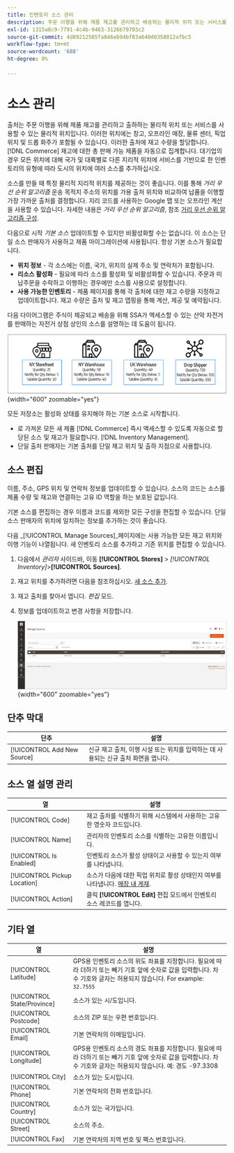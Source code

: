 ```yaml
---
title: 인벤토리 소스 관리
description: 주문 이행을 위해 제품 재고를 관리하고 배송하는 물리적 위치 또는 서비스를 사용할 수 있는 위치를 소스 및 정의하는 방법에 대해 알아봅니다.
exl-id: 1315a8c9-7791-4c4b-9463-3126b79793c2
source-git-commit: 4d89212585fa846eb94bf83a640d0358812afbc5
workflow-type: tm+mt
source-wordcount: '688'
ht-degree: 0%

---
```


# 소스 관리

출처는 주문 이행을 위해 제품 재고를 관리하고 출하하는 물리적 위치 또는 서비스를 사용할 수 있는 물리적 위치입니다. 이러한 위치에는 창고, 오프라인 매장, 물류 센터, 픽업 위치 및 드롭 화주가 포함될 수 있습니다. 이러한 출처에 재고 수량을 할당합니다. [!DNL Commerce] 재고에 대한 총 판매 가능 제품을 자동으로 집계합니다. 대기업의 경우 모든 위치에 대해 국가 및 대륙별로 다른 지리적 위치에 서비스를 기반으로 한 인벤토리의 유형에 따라 도시의 위치에 여러 소스를 추가하십시오.

소스를 만들 때 특정 물리적 지리적 위치를 제공하는 것이 좋습니다. 이를 통해 _거리 우선 순위 알고리즘_ 운송 목적지 주소의 위치를 가용 출처 위치와 비교하여 납품을 이행할 가장 가까운 출처를 결정합니다. 지리 코드를 사용하는 Google 맵 또는 오프라인 계산을 사용할 수 있습니다. 자세한 내용은 _거리 우선 순위 알고리즘_, 참조 [거리 우선 순위 알고리즘 구성](distance-priority-algorithm.md).

다음으로 시작 _기본 소스_ 업데이트할 수 있지만 비활성화할 수는 없습니다. 이 소스는 단일 소스 판매자가 사용하고 제품 마이그레이션에 사용됩니다. 항상 기본 소스가 필요합니다.

- **위치 정보** - 각 소스에는 이름, 국가, 위치의 실제 주소 및 연락처가 포함됩니다.
- **리소스 활성화** - 필요에 따라 소스를 활성화 및 비활성화할 수 있습니다. 주문과 미납주문을 수락하고 이행하는 경우에만 소스를 사용으로 설정합니다.
- **사용 가능한 인벤토리** - 제품 페이지를 통해 각 출처에 대한 재고 수량을 지정하고 업데이트합니다. 재고 수량은 출처 및 재고 맵핑을 통해 계산, 제공 및 예약됩니다.

다음 다이어그램은 주식이 제공되고 배송을 위해 SSA가 액세스할 수 있는 산악 자전거를 판매하는 자전거 상점 상인의 소스를 설명하는 데 도움이 됩니다.

![소스 다이어그램 예](assets/diagram-sources.png){width="600" zoomable="yes"}

모든 저장소는 활성화 상태를 유지해야 하는 기본 소스로 시작합니다.

- 로 가져온 모든 새 제품 [!DNL Commerce] 즉시 액세스할 수 있도록 자동으로 할당된 소스 및 재고가 필요합니다. [!DNL Inventory Management].
- 단일 출처 판매자는 기본 출처를 단일 재고 위치 및 출하 지점으로 사용합니다.

## 소스 편집

이름, 주소, GPS 위치 및 연락처 정보를 업데이트할 수 있습니다. 소스의 코드는 소스를 제품 수량 및 재고와 연결하는 고유 ID 역할을 하는 보호된 값입니다.

기본 소스를 편집하는 경우 이름과 코드를 제외한 모든 구성을 편집할 수 있습니다. 단일 소스 판매자의 위치에 일치하는 정보를 추가하는 것이 좋습니다.

다음 _[!UICONTROL Manage Sources]_페이지에는 사용 가능한 모든 재고 위치와 이행 기능이 나열됩니다. 새 인벤토리 소스를 추가하고 기존 위치를 편집할 수 있습니다.

1. 다음에서 _관리자_ 사이드바, 이동 **[!UICONTROL Stores]** > _[!UICONTROL Inventory]_>**[!UICONTROL Sources]**.

1. 재고 위치를 추가하려면 다음을 참조하십시오. [새 소스 추가](sources-add.md).

1. 재고 출처를 찾아서 엽니다. _편집_ 모드.

1. 정보를 업데이트하고 변경 사항을 저장합니다.

   ![소스 관리](assets/inventory-sources.png){width="600" zoomable="yes"}

## 단추 막대

| 단추 | 설명 |
|--|--|
| [!UICONTROL Add New Source] | 신규 재고 출처, 이행 시설 또는 위치를 입력하는 데 사용되는 신규 출처 화면을 엽니다. |

## 소스 열 설명 관리

| 열 | 설명 |
|--|--|
| [!UICONTROL Code] | 재고 출처를 식별하기 위해 시스템에서 사용하는 고유한 영숫자 코드입니다. |
| [!UICONTROL Name] | 관리자의 인벤토리 소스를 식별하는 고유한 이름입니다. |
| [!UICONTROL Is Enabled] | 인벤토리 소스가 활성 상태이고 사용할 수 있는지 여부를 나타냅니다. |
| [!UICONTROL Pickup Location] | 소스가 다음에 대한 픽업 위치로 활성 상태인지 여부를 나타냅니다. [매장 내 게재](../stores-purchase/shipping-in-store-delivery.md). |
| [!UICONTROL Action] | 클릭 **[!UICONTROL Edit]** 편집 모드에서 인벤토리 소스 레코드를 엽니다. |

## 기타 열

| 열 | 설명 |
|--- |--- |
| [!UICONTROL Latitude] | GPS용 인벤토리 소스의 위도 좌표를 지정합니다. 필요에 따라 더하기 또는 빼기 기호 앞에 숫자로 값을 입력합니다. 차수 기호와 글자는 허용되지 않습니다. For example: `32.7555` |
| [!UICONTROL State/Province] | 소스가 있는 시/도입니다. |
| [!UICONTROL Postcode] | 소스의 ZIP 또는 우편 번호입니다. |
| [!UICONTROL Email] | 기본 연락처의 이메일입니다. |
| [!UICONTROL Longitude] | GPS용 인벤토리 소스의 경도 좌표를 지정합니다. 필요에 따라 더하기 또는 빼기 기호 앞에 숫자로 값을 입력합니다. 차수 기호와 글자는 허용되지 않습니다. 예: 경도 -97.3308 |
| [!UICONTROL City] | 소스가 있는 도시입니다. |
| [!UICONTROL Phone] | 기본 연락처의 전화 번호입니다. |
| [!UICONTROL Country] | 소스가 있는 국가입니다. |
| [!UICONTROL Street] | 소스의 주소. |
| [!UICONTROL Fax] | 기본 연락처의 지역 번호 및 팩스 번호입니다. |
